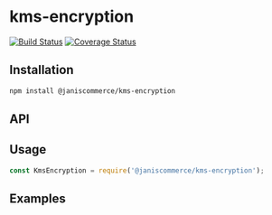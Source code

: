 # kms-encryption

[![Build Status](https://travis-ci.org/janis-commerce/kms-encryption.svg?branch=master)](https://travis-ci.org/janis-commerce/kms-encryption)
[![Coverage Status](https://coveralls.io/repos/github/janis-commerce/kms-encryption/badge.svg?branch=master)](https://coveralls.io/github/janis-commerce/kms-encryption?branch=master)



## Installation
```sh
npm install @janiscommerce/kms-encryption
```

## API


## Usage
```js
const KmsEncryption = require('@janiscommerce/kms-encryption');

```

## Examples
